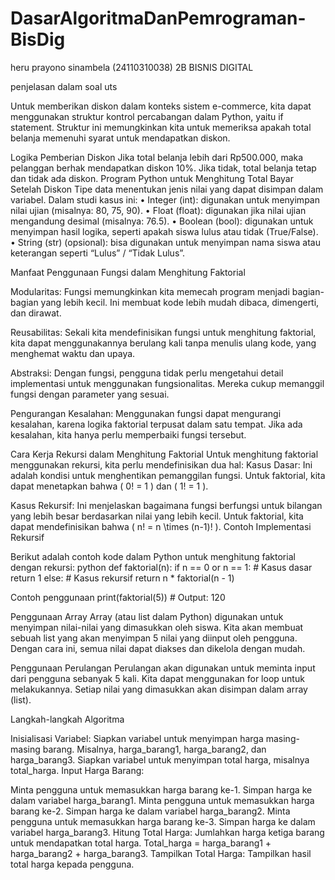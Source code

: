 # DasarAlgoritmaDanPemrograman-BisDig
heru prayono sinambela (24110310038) 2B BISNIS DIGITAL


penjelasan dalam soal uts

Untuk memberikan diskon dalam konteks sistem e-commerce, kita dapat menggunakan struktur kontrol percabangan dalam Python, yaitu if statement. Struktur ini memungkinkan kita untuk memeriksa apakah total belanja memenuhi syarat untuk mendapatkan diskon.

Logika Pemberian Diskon
Jika total belanja lebih dari Rp500.000, maka pelanggan berhak mendapatkan diskon 10%.
Jika tidak, total belanja tetap dan tidak ada diskon.
Program Python untuk Menghitung Total Bayar Setelah Diskon
Tipe data menentukan jenis nilai yang dapat disimpan dalam variabel. Dalam studi kasus ini: • Integer (int): digunakan untuk menyimpan nilai ujian (misalnya: 80, 75, 90). • Float (float): digunakan jika nilai ujian mengandung desimal (misalnya: 76.5). • Boolean (bool): digunakan untuk menyimpan hasil logika, seperti apakah siswa lulus atau tidak (True/False). • String (str) (opsional): bisa digunakan untuk menyimpan nama siswa atau keterangan seperti “Lulus” / “Tidak Lulus”.

Manfaat Penggunaan Fungsi dalam Menghitung Faktorial

Modularitas: Fungsi memungkinkan kita memecah program menjadi bagian-bagian yang lebih kecil. Ini membuat kode lebih mudah dibaca, dimengerti, dan dirawat.

Reusabilitas: Sekali kita mendefinisikan fungsi untuk menghitung faktorial, kita dapat menggunakannya berulang kali tanpa menulis ulang kode, yang menghemat waktu dan upaya.

Abstraksi: Dengan fungsi, pengguna tidak perlu mengetahui detail implementasi untuk menggunakan fungsionalitas. Mereka cukup memanggil fungsi dengan parameter yang sesuai.

Pengurangan Kesalahan: Menggunakan fungsi dapat mengurangi kesalahan, karena logika faktorial terpusat dalam satu tempat. Jika ada kesalahan, kita hanya perlu memperbaiki fungsi tersebut.

Cara Kerja Rekursi dalam Menghitung Faktorial
Untuk menghitung faktorial menggunakan rekursi, kita perlu mendefinisikan dua hal:
Kasus Dasar: Ini adalah kondisi untuk menghentikan pemanggilan fungsi. Untuk faktorial, kita dapat menetapkan bahwa ( 0! = 1 ) dan ( 1! = 1 ).

Kasus Rekursif: Ini menjelaskan bagaimana fungsi berfungsi untuk bilangan yang lebih besar berdasarkan nilai yang lebih kecil. Untuk faktorial, kita dapat mendefinisikan bahwa ( n! = n \times (n-1)! ). Contoh Implementasi Rekursif

Berikut adalah contoh kode dalam Python untuk menghitung faktorial dengan rekursi:
python def faktorial(n): if n == 0 or n == 1: # Kasus dasar return 1 else: # Kasus rekursif return n * faktorial(n - 1)

Contoh penggunaan
print(faktorial(5)) # Output: 120

Penggunaan Array Array (atau list dalam Python) digunakan untuk menyimpan nilai-nilai yang dimasukkan oleh siswa. Kita akan membuat sebuah list yang akan menyimpan 5 nilai yang diinput oleh pengguna. Dengan cara ini, semua nilai dapat diakses dan dikelola dengan mudah.

Penggunaan Perulangan Perulangan akan digunakan untuk meminta input dari pengguna sebanyak 5 kali. Kita dapat menggunakan for loop untuk melakukannya. Setiap nilai yang dimasukkan akan disimpan dalam array (list).

Langkah-langkah Algoritma

Inisialisasi Variabel:
Siapkan variabel untuk menyimpan harga masing-masing barang. Misalnya, harga_barang1, harga_barang2, dan harga_barang3.
Siapkan variabel untuk menyimpan total harga, misalnya total_harga.
Input Harga Barang:

Minta pengguna untuk memasukkan harga barang ke-1.
Simpan harga ke dalam variabel harga_barang1.
Minta pengguna untuk memasukkan harga barang ke-2.
Simpan harga ke dalam variabel harga_barang2.
Minta pengguna untuk memasukkan harga barang ke-3.
Simpan harga ke dalam variabel harga_barang3.
Hitung Total Harga:
Jumlahkan harga ketiga barang untuk mendapatkan total harga.
Total_harga = harga_barang1 + harga_barang2 + harga_barang3.
Tampilkan Total Harga:
Tampilkan hasil total harga kepada pengguna.
